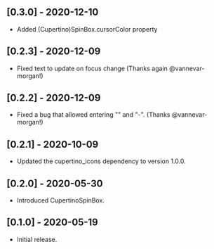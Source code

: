 ## [0.3.0] - 2020-12-10

* Added (Cupertino)SpinBox.cursorColor property

## [0.2.3] - 2020-12-09

* Fixed text to update on focus change (Thanks again @vannevar-morgan!)

## [0.2.2] - 2020-12-09

* Fixed a bug that allowed entering "" and "-". (Thanks @vannevar-morgan!)

## [0.2.1] - 2020-10-09

* Updated the cupertino_icons dependency to version 1.0.0.

## [0.2.0] - 2020-05-30

* Introduced CupertinoSpinBox.

## [0.1.0] - 2020-05-19

* Initial release.
